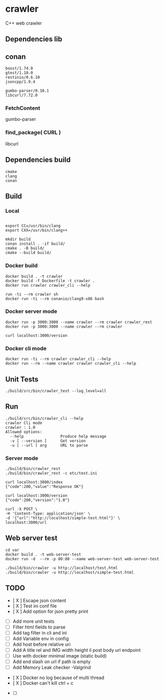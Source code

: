 # crawler

C++ web crawler

## Dependencies lib

## conan

```
boost/1.74.0
gtest/1.10.0
restinio/0.6.10
jsoncpp/1.9.4

gumbo-parser/0.10.1
libcurl/7.72.0
```

### FetchContent
gumbo-parser

### find_package( CURL )
libcurl


## Dependencies build

```
cmake
clang
conan
```

## Build

### Local

```

export CC=/usr/bin/clang
export CXX=/usr/bin/clang++

mkdir build
conan install . -if build/
cmake . -B build/
cmake --build build/
```

### Docker build

```
docker build . -t crawler
docker build -f Dockerfile -t crawler .
docker run crawler crawler_cli --help

run -ti --rm crawler sh
docker run -ti --rm conanio/clang9-x86 bash
```

### Docker server mode

```
docker run -p 3000:3000 --name crawler --rm crawler crawler_rest
docker run -p 3000:3000 --name crawler --rm crawler

curl localhost:3000/version
```

### Docker cli mode

```
docker run -ti --rm crawler crawler_cli --help
docker run --rm --name crawler crawler crawler_cli --help
```

## Unit Tests

```
./build/src/bin/crawler_test --log_level=all
```

## Run

```
./build/src/bin/crawler_cli --help
crawler Cli mode
crawler : 1.0
Allowed options:
  --help                Produce help message
  -v [ --version ]      Get version
  -u [ --url ] arg      URL to parse
```

### Server mode

```
./build/bin/crawler_rest
./build/bin/crawler_rest -c etc/test.ini

curl localhost:3000/index
{"code":200,"value":"Response OK"}

curl localhost:3000/version
{"code":200,"version":"1.0"}

curl -X POST \
-H 'Content-Type: application/json' \
-d '{"url":"http://localhost/simple-test.html"}' \
localhost:3000/url

```
## Web server test

```
cd var
docker build . -t web-server-test
docker run -d  --rm -p 80:80 --name web-server-test web-server-test

./build/bin/crawler -u http://localhost/test.html
./build/bin/crawler -u http://localhost/simple-test.html
```

## TODO

- [ X ] Escape json content
- [ X ] Test ini conf file
- [ X ] Add option for json pretty print
- [ ] Add more unit tests
- [ ] Filter html fields to parse
- [ ] Add tag filter in cli and ini
- [ ] Add Variable env in config
- [ ] Add host before relative uri
- [ ] Add A title rel and IMG width height il post body url endpoint
- [ ] Use with docker minimal image (static build)
- [ ] Add end slash on url if path is empty
- [ ] Add Memory Leak checker -Valgrind
- [ X ] Docker no log because of multi thread
- [ X ] Docker can't kill ctrl + c
- [ ] 